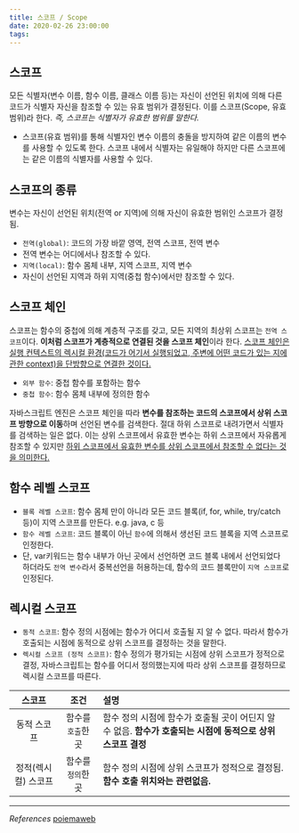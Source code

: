 ```yaml
---
title: 스코프 / Scope
date: 2020-02-26 23:00:00
tags:
---
```


## 스코프

모든 식별자(변수 이름, 함수 이름, 클래스 이름 등)는 자신이 선언된 위치에 의해 다른 코드가 식별자 자신을 참조할 수 있는 유효 범위가 결정된다. 이를 스코프(Scope, 유효범위)라 한다. _즉, 스코프는 식별자가 유효한 범위를 말한다._

- 스코프(유효 범위)를 통해 식별자인 변수 이름의 충돌을 방지하여 같은 이름의 변수를 사용할 수 있도록 한다. 스코프 내에서 식별자는 유일해야 하지만 다른 스코프에는 같은 이름의 식별자를 사용할 수 있다.

## 스코프의 종류

변수는 자신이 선언된 위치(전역 or 지역)에 의해 자신이 유효한 범위인 스코프가 결정됨.

- `전역(global)`: 코드의 가장 바깥 영역, 전역 스코프, 전역 변수
- 전역 변수는 어디에서나 참조할 수 있다.
- `지역(local)`: 함수 몸체 내부, 지역 스코프, 지역 변수
- 자신이 선언된 지역과 하위 지역(중첩 함수)에서만 참조할 수 있다.

## 스코프 체인

스코프는 함수의 중첩에 의해 계층적 구조를 갖고, 모든 지역의 최상위 스코프는 `전역 스코프`이다. **이처럼 스코프가 계층적으로 연결된 것을 스코프 체인**이라 한다. <u>스코프 체인은 실행 컨텍스트의 렉시컬 환경(코드가 어기서 실행되었고, 주변에 어떤 코드가 있는 지에 관한 context)을 단방향으로 연결한 것이다.</u>

- `외부 함수`: 중첩 함수를 포함하는 함수
- `중첩 함수`: 함수 몸체 내부에 정의한 함수

자바스크립트 엔진은 스코프 체인을 따라 **변수를 참조하는 코드의 스코프에서 상위 스코프 방향으로 이동**하며 선언된 변수를 검색한다. 절대 하위 스코프로 내려가면서 식별자를 검색하는 일은 없다. 이는 상위 스코프에서 유효한 변수는 하위 스코프에서 자유롭게 참조할 수 있지만 <u>하위 스코프에서 유효한 변수를 상위 스코프에서 참조할 수 없다는 것을 의미한다.</u>

## 함수 레벨 스코프

- `블록 레벨 스코프`: 함수 몸체 만이 아니라 모든 코드 블록(if, for, while, try/catch 등)이 지역 스코프를 만든다. e.g. java, c 등
- `함수 레벨 스코프`: 코드 블록이 아닌 `함수`에 의해서 생선된 코드 블록을 지역 스코프로 인정한다.
- 단, var키워드는 함수 내부가 아닌 곳에서 선언하면 코드 블록 내에서 선언되었다 하더라도 `전역 변수`라서 중복선언을 허용하는데, 함수의 코드 블록만이 `지역 스코프`로 인정된다.

## 렉시컬 스코프

- `동적 스코프`: 함수 정의 시점에는 함수가 어디서 호출될 지 알 수 없다. 따라서 함수가 호출되는 시점에 동적으로 상위 스코프를 결정하는 것을 말한다.
- `렉시컬 스코프 (정적 스코프)`: 함수 정의가 평가되는 시점에 상위 스코프가 정적으로 결정, 자바스크립트는 함수를 어디서 정의했는지에 따라 상위 스코프를 결정하므로 렉시컬 스코프를 따른다.

|       스코프        |        조건        | 설명                                                                                                        |
| :-----------------: | :----------------: | :---------------------------------------------------------------------------------------------------------- |
|     동적 스코프     | 함수를 `호출`한 곳 | 함수 정의 시점에 함수가 호출될 곳이 어딘지 알 수 없음. **함수가 호출되는 시점에 동적으로 상위 스코프 결정** |
| 정적(렉시컬) 스코프 | 함수를 `정의`한 곳 | 함수 정의 시점에 상위 스코프가 정적으로 결정됨. **함수 호출 위치와는 관련없음.**                            |

---

_References_
[poiemaweb](https://poiemaweb.com/fastcampus/scope)
